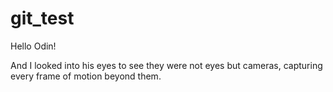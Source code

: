 # git_test


Hello Odin!

And I looked into his eyes to see they were not eyes but cameras, capturing every frame of motion beyond them.